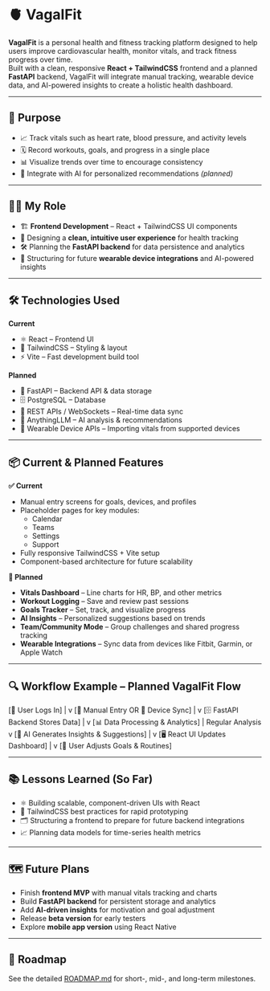 # 🫀 VagalFit

**VagalFit** is a personal health and fitness tracking platform designed to help users improve cardiovascular health, monitor vitals, and track fitness progress over time.  
Built with a clean, responsive **React + TailwindCSS** frontend and a planned **FastAPI** backend, VagalFit will integrate manual tracking, wearable device data, and AI-powered insights to create a holistic health dashboard.

---

## 🎯 Purpose

- 📈 Track vitals such as heart rate, blood pressure, and activity levels  
- 🗓️ Record workouts, goals, and progress in a single place  
- 📊 Visualize trends over time to encourage consistency  
- 🤖 Integrate with AI for personalized recommendations *(planned)*  

---

## 👨‍💻 My Role

- 🏗️ **Frontend Development** – React + TailwindCSS UI components  
- 🎨 Designing a **clean, intuitive user experience** for health tracking  
- 🛠️ Planning the **FastAPI backend** for data persistence and analytics  
- 🔗 Structuring for future **wearable device integrations** and AI-powered insights  

---

## 🛠️ Technologies Used

**Current**
- ⚛️ React – Frontend UI  
- 🎨 TailwindCSS – Styling & layout  
- ⚡ Vite – Fast development build tool  

**Planned**
- 🐍 FastAPI – Backend API & data storage  
- 🗄️ PostgreSQL – Database  
- 📡 REST APIs / WebSockets – Real-time data sync  
- 🤖 AnythingLLM – AI analysis & recommendations  
- 📱 Wearable Device APIs – Importing vitals from supported devices  

---

## 📦 Current & Planned Features

**✅ Current**
- Manual entry screens for goals, devices, and profiles  
- Placeholder pages for key modules:
  - Calendar  
  - Teams  
  - Settings  
  - Support  
- Fully responsive TailwindCSS + Vite setup  
- Component-based architecture for future scalability  

**🚀 Planned**
- **Vitals Dashboard** – Line charts for HR, BP, and other metrics  
- **Workout Logging** – Save and review past sessions  
- **Goals Tracker** – Set, track, and visualize progress  
- **AI Insights** – Personalized suggestions based on trends  
- **Team/Community Mode** – Group challenges and shared progress tracking  
- **Wearable Integrations** – Sync data from devices like Fitbit, Garmin, or Apple Watch  

---

## 🔍 Workflow Example – Planned VagalFit Flow

[📱 User Logs In]
|
v
[📝 Manual Entry OR 📡 Device Sync]
|
v
[🗄️ FastAPI Backend Stores Data]
|
v
[📊 Data Processing & Analytics]
| Regular Analysis
v
[🤖 AI Generates Insights & Suggestions]
|
v
[🖥️ React UI Updates Dashboard]
|
v
[🎯 User Adjusts Goals & Routines]


---

## 📚 Lessons Learned (So Far)

- ⚛️ Building scalable, component-driven UIs with React  
- 🎨 TailwindCSS best practices for rapid prototyping  
- 🗂️ Structuring a frontend to prepare for future backend integrations  
- 📈 Planning data models for time-series health metrics  

---

## 🗺️ Future Plans

- Finish **frontend MVP** with manual vitals tracking and charts  
- Build **FastAPI backend** for persistent storage and analytics  
- Add **AI-driven insights** for motivation and goal adjustment  
- Release **beta version** for early testers  
- Explore **mobile app version** using React Native  

---

## 📄 Roadmap

See the detailed [ROADMAP.md](ROADMAP.md) for short-, mid-, and long-term milestones.
